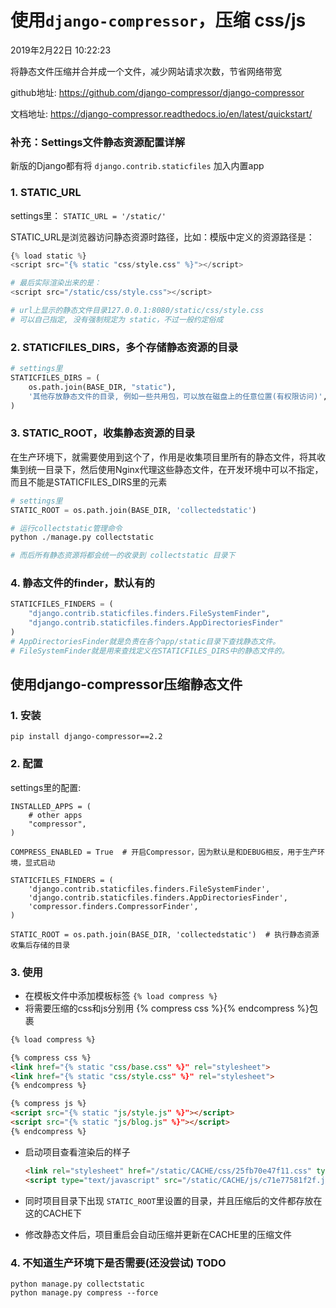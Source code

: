 # 使用`django-compressor`，压缩 css/js

2019年2月22日 10:22:23

将静态文件压缩并合并成一个文件，减少网站请求次数，节省网络带宽

github地址: https://github.com/django-compressor/django-compressor

文档地址: https://django-compressor.readthedocs.io/en/latest/quickstart/



### 补充：Settings文件静态资源配置详解

新版的Django都有将  `django.contrib.staticfiles` 加入内置app

### 1. STATIC_URL
settings里： ```STATIC_URL = '/static/' ```

STATIC_URL是浏览器访问静态资源时路径，比如：模版中定义的资源路径是：

```python
{% load static %}
<script src="{% static "css/style.css" %}"></script>

# 最后实际渲染出来的是：
<script src="/static/css/style.css"></script>

# url上显示的静态文件目录127.0.0.1:8080/static/css/style.css
# 可以自己指定, 没有强制规定为 static，不过一般约定俗成
```

### 2. STATICFILES_DIRS，多个存储静态资源的目录

```python
# settings里
STATICFILES_DIRS = (
    os.path.join(BASE_DIR, "static"),
    '其他存放静态文件的目录, 例如一些共用包，可以放在磁盘上的任意位置(有权限访问)',
)
```
### 3. STATIC_ROOT，收集静态资源的目录

在生产环境下，就需要使用到这个了，作用是收集项目里所有的静态文件，将其收集到统一目录下，然后使用Nginx代理这些静态文件，在开发环境中可以不指定，而且不能是STATICFILES_DIRS里的元素

```python
# settings里
STATIC_ROOT = os.path.join(BASE_DIR, 'collectedstatic')

# 运行collectstatic管理命令
python ./manage.py collectstatic

# 而后所有静态资源将都会统一的收录到 collectstatic 目录下
```

### 4. 静态文件的finder，默认有的

```python
STATICFILES_FINDERS = (
    "django.contrib.staticfiles.finders.FileSystemFinder",
	"django.contrib.staticfiles.finders.AppDirectoriesFinder"
)
# AppDirectoriesFinder就是负责在各个app/static目录下查找静态文件。
# FileSystemFinder就是用来查找定义在STATICFILES_DIRS中的静态文件的。
```



## 使用django-compressor压缩静态文件

### 1. 安装

```pip install django-compressor==2.2```

### 2. 配置

settings里的配置:

```
INSTALLED_APPS = (
    # other apps
    "compressor",
)

COMPRESS_ENABLED = True  # 开启Compressor，因为默认是和DEBUG相反，用于生产环境，显式启动

STATICFILES_FINDERS = (
    'django.contrib.staticfiles.finders.FileSystemFinder',
    'django.contrib.staticfiles.finders.AppDirectoriesFinder',
    'compressor.finders.CompressorFinder',
)

STATIC_ROOT = os.path.join(BASE_DIR, 'collectedstatic')  # 执行静态资源收集后存储的目录
```

### 3. 使用

* 在模板文件中添加模板标签 `{% load compress %}`
* 将需要压缩的css和js分别用 {% compress css %}{% endcompress %}包裹

```html
{% load compress %}

{% compress css %}
<link href="{% static "css/base.css" %}" rel="stylesheet">
<link href="{% static "css/style.css" %}" rel="stylesheet">
{% endcompress %}

{% compress js %}
<script src="{% static "js/style.js" %}"></script>
<script src="{% static "js/blog.js" %}"></script>
{% endcompress %}
```

* 启动项目查看渲染后的样子

  ```html
  <link rel="stylesheet" href="/static/CACHE/css/25fb70e47f11.css" type="text/css" />
  <script type="text/javascript" src="/static/CACHE/js/c71e77581f2f.js"></script>
  ```

* 同时项目目录下出现 `STATIC_ROOT`里设置的目录，并且压缩后的文件都存放在这的CACHE下

* 修改静态文件后，项目重启会自动压缩并更新在CACHE里的压缩文件

### 4. 不知道生产环境下是否需要(还没尝试) TODO

```
python manage.py collectstatic
python manage.py compress --force
```